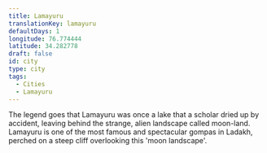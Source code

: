 ```yaml
---
title: Lamayuru
translationKey: lamayuru
defaultDays: 1
longitude: 76.774444
latitude: 34.282778
draft: false
id: city
type: city
tags:
  - Cities
  - Lamayuru
---
```

The legend goes that Lamayuru was once a lake that a scholar dried up by accident, leaving behind the strange, alien landscape called moon-land. Lamayuru is one of the most famous and spectacular gompas in Ladakh, perched on a steep cliff overlooking this 'moon landscape'.